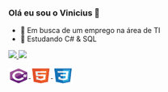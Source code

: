 ### Olá eu sou o Vinicius 👋

- 🔭 Em busca de um emprego na área de TI
- 🌱 Estudando C# & SQL

<div>
  <a href="https://github.com/rafaballerini">
  <img height="175em" src="https://github-readme-stats.vercel.app/api?username=vinivpest&show_icons=true&theme=vue-dark&include_all_commits=true&count_private=true"/>
  <img height="150em" src="https://github-readme-stats.vercel.app/api/top-langs/?username=vinivpest&layout=compact&langs_count=7&theme=vue-dark"/>
</div>

<div style="display: inline_block"><br>
  <img align="center" alt="Rafa-Csharp" height="30" width="40" src="https://raw.githubusercontent.com/devicons/devicon/master/icons/csharp/csharp-original.svg">
  <img align="center" alt="Rafa-HTML" height="30" width="40" src="https://raw.githubusercontent.com/devicons/devicon/master/icons/html5/html5-original.svg">
  <img align="center" alt="Rafa-CSS" height="30" width="40" src="https://raw.githubusercontent.com/devicons/devicon/master/icons/css3/css3-original.svg">
 
</div>
